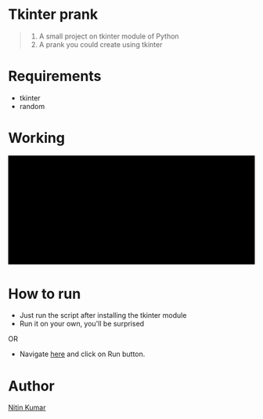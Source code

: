 # Tkinter prank

> 1. A small project on tkinter module of Python  
> 2. A prank you could create using tkinter  

# Requirements

- tkinter
- random

# Working

![Working video](working_video.gif)

# How to run

- Just run the script after installing the tkinter module  
- Run it on your own, you'll be surprised  

OR

- Navigate [here](https://replit.com/@nitinkr/python-prank#main.py) and click on Run button.  

# Author

[Nitin Kumar](https://linkedin.com/in/nitin30kumar/)
